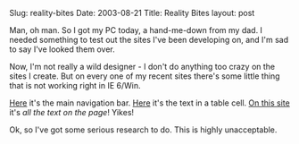 Slug: reality-bites
Date: 2003-08-21
Title: Reality Bites
layout: post

Man, oh man. So I got my PC today, a hand-me-down from my dad. I needed something to test out the sites I&#39;ve been developing on, and I&#39;m sad to say I&#39;ve looked them over.

Now, I&#39;m not really a wild designer - I don&#39;t do anything too crazy on the sites I create. But on every one of my recent sites there&#39;s some little thing that is not working right in IE 6/Win.

<a href="http://www.thedesignexperience.org:8089/openacs.org/">Here</a> it&#39;s the main navigation bar. <a href="http://www.xc.org/casateresa">Here</a> it&#39;s the text in a table cell. <a href="http://www.redmonk.net/monkinetic">On this site</a> it&#39;s <i>all the text on the page</i>! Yikes!

Ok, so I&#39;ve got some serious research to do. This is highly unacceptable.
